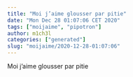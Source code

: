 ```yaml
---
title: "Moi j’aime glousser par pitie"
date: "Mon Dec 28 01:07:06 CET 2020"
tags: ["moijaime", "pipotron"]
author: m1ch3l
categories: ["generated"]
slug: "moijaime/2020-12-28-01:07:06"
---
```


Moi j’aime glousser par pitie
